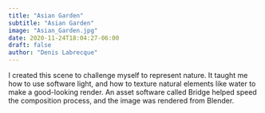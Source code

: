 ```yaml
---
title: "Asian Garden"
subtitle: "Asian Garden"
image: "Asian_Garden.jpg"
date: 2020-11-24T18:04:27-06:00
draft: false
author: "Denis Labrecque"
---
```

I created this scene to challenge myself to represent nature. It taught me how to use software light, and how to texture natural elements like water to make a good-looking render. An asset software called Bridge helped speed the composition process, and the image was rendered from Blender.